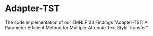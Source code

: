 # Adapter-TST
The code implementation of our EMNLP'23 Findings "Adapter-TST: A Parameter Efficient Method for Multiple-Attribute Text Style Transfer"
